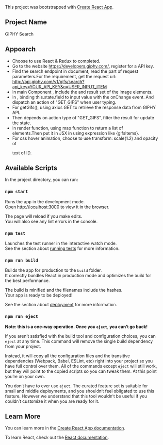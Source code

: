 This project was bootstrapped with [Create React App](https://github.com/facebook/create-react-app).

## Project Name

GIPHY Search

## Appoarch 
* Choose to use React & Redux to completed.
* Go to the website https://developers.giphy.com/, register for a API key.
* Find the search endpoint in document, read the part of request parameters.For the requirement, 
  get the request url: http://api.giphy.com/v1/gifs/search?api_key=YOUR_API_KEY&q=USER_INPUT_ITEM  
* In main Component <App />, include the <SearchBox /> and result set of the image elements.
* In <SearchBox />, binding this.state.field to input value with the onChange event. And dispatch an action of "GET_GIFS"
  when user typing.
* For getGifs(), using axios GET to retrieve the response data from GIPHY API.
* Then depends on action type of "GET_GIFS", filter the result for update the state.
* In <App /> render function, using map function to return a list of <div class="grid-item"></div> elements.Then
  put it in JSX in <App /> using expression like {gifsItems}.
* For css hover animation, choose to use transform: scale(1.2) and opacity of <p> text of ID.

## Available Scripts

In the project directory, you can run:

### `npm start`

Runs the app in the development mode.<br>
Open [http://localhost:3000](http://localhost:3000) to view it in the browser.

The page will reload if you make edits.<br>
You will also see any lint errors in the console.

### `npm test`

Launches the test runner in the interactive watch mode.<br>
See the section about [running tests](https://facebook.github.io/create-react-app/docs/running-tests) for more information.

### `npm run build`

Builds the app for production to the `build` folder.<br>
It correctly bundles React in production mode and optimizes the build for the best performance.

The build is minified and the filenames include the hashes.<br>
Your app is ready to be deployed!

See the section about [deployment](https://facebook.github.io/create-react-app/docs/deployment) for more information.

### `npm run eject`

**Note: this is a one-way operation. Once you `eject`, you can’t go back!**

If you aren’t satisfied with the build tool and configuration choices, you can `eject` at any time. This command will remove the single build dependency from your project.

Instead, it will copy all the configuration files and the transitive dependencies (Webpack, Babel, ESLint, etc) right into your project so you have full control over them. All of the commands except `eject` will still work, but they will point to the copied scripts so you can tweak them. At this point you’re on your own.

You don’t have to ever use `eject`. The curated feature set is suitable for small and middle deployments, and you shouldn’t feel obligated to use this feature. However we understand that this tool wouldn’t be useful if you couldn’t customize it when you are ready for it.

## Learn More

You can learn more in the [Create React App documentation](https://facebook.github.io/create-react-app/docs/getting-started).

To learn React, check out the [React documentation](https://reactjs.org/).
